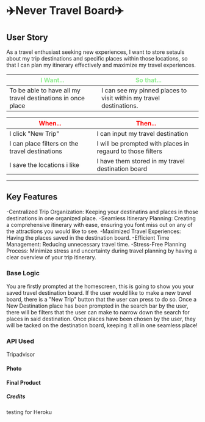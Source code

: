 # ✈️Never Travel Board✈️

## **User Story**
As a travel enthusiast seeking new experiences,
I want to store setauls about my trip destinations and specific places within those locations,
so that I can plan my itinerary effectively and maximize my travel experiences.

|<span style="color:lightgreen;">**I Want...**</span>                  |<span style="color:lightgreen;">**So that...**</span>                                      |
|----------------------------------------------------------------------|-------------------------------------------------------------------------------------------|
|To be able to have all my travel destinations in once place |  I can see my pinned places to visit within my travel destinations.                                        |

|<span style="color:red;">**When...**</span>                           |<span style="color:red;">**Then...**</span>                                                |
|----------------------------------------------------------------------|--------------------------------------------------------------
|                  I click "New Trip"                                  |     I can input my travel destination                             |
|                                       I can place filters on the travel destinations          |         I will be prompted with places in regaurd to those filters                                  |
|                   I save the locations i like                                |        I have them stored in my travel destination board              |

---

## Key Features
-Centralized Trip Organization: Keeping your destinatins and places in those destinations in one organized place.
-Seamless Itinerary Planning: Creating a comprehensive itinerary with ease, ensuring you font miss out on any of the attractions you would like to see.
-Maximized Travel Experiences: Having the places saved in the destination board. 
-Efficient Time Management: Reducing unnecessary travel time.
-Stress-Free Planning Process: Minimize stress and uncertainty during travel planning by having a clear overview of your trip itinerary.

### Base Logic
You are firstly prompted at the homescreen, this is going to show you your saved travel destination board. If the user would like to make a new travel board, there is a "New Trip" button that the user can press to do so. Once a New Destination place has been prompted in the search bar by the user, there will be filters that the user can make to narrow down the search for places in said destination.
Once places have been chosen by the user, they will be tacked on the destination board, keeping it all in one seamless place!

### API Used
Tripadvisor

#### Photo

#### Final Product

##### Credits
testing for Heroku